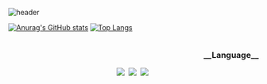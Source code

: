 ![header](https://capsule-render.vercel.app/api?type=transparent&color=FFC107&height=100&section=header&text=KTHYEONG'S&fontColor=FFC107&fontSize=70&desc=GitHub&descAlignY=90&descAlign=66)

[![Anurag's GitHub stats](https://github-readme-stats.vercel.app/api?username=KTHYEONG&theme=great-gatsby)](https://github.com/anuraghazra/github-readme-stats)
[![Top Langs](https://github-readme-stats.vercel.app/api/top-langs/?username=KTHYEONG&hide=shaderLab,HLSL&layout=compact)](https://github.com/anuraghazra/github-readme-stats)

<div style="text-align: center;">
    <h3 style="display: inline-block; text-align: right; width: 100%;">__Language__</h3>
   <img src="https://img.shields.io/badge/c++-20232a.svg?style=for-the-badge&logo=cplusplus&logoColor=00599C" />&nbsp
   <img src="https://img.shields.io/badge/c++-20232a.svg?style=for-the-badge&logo=cplusplus&logoColor=00599C" />&nbsp
   <img src="https://img.shields.io/badge/c++-20232a.svg?style=for-the-badge&logo=cplusplus&logoColor=00599C" />&nbsp
</div>

<!--
**KTHYEONG/KTHYEONG** is a ✨ _special_ ✨ repository because its `README.md` (this file) appears on your GitHub profile.

Here are some ideas to get you started:

- 🔭 I’m currently working on ...
- 🌱 I’m currently learning ...
- 👯 I’m looking to collaborate on ...
- 🤔 I’m looking for help with ...
- 💬 Ask me about ...
- 📫 How to reach me: ...
- 😄 Pronouns: ...
- ⚡ Fun fact: ...
-->
